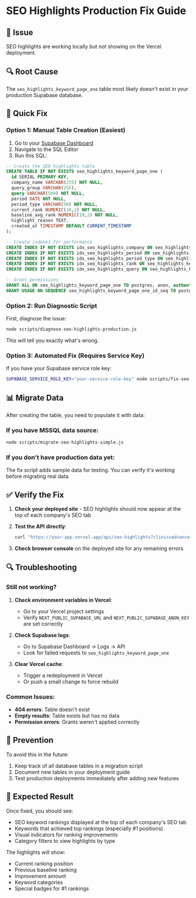 # SEO Highlights Production Fix Guide

## 🚨 Issue
SEO highlights are working locally but not showing on the Vercel deployment.

## 🔍 Root Cause
The `seo_highlights_keyword_page_one` table most likely doesn't exist in your production Supabase database.

## 🔧 Quick Fix

### Option 1: Manual Table Creation (Easiest)
1. Go to your [Supabase Dashboard](https://app.supabase.com)
2. Navigate to the SQL Editor
3. Run this SQL:

```sql
-- Create the SEO highlights table
CREATE TABLE IF NOT EXISTS seo_highlights_keyword_page_one (
  id SERIAL PRIMARY KEY,
  company_name VARCHAR(255) NOT NULL,
  query_group VARCHAR(255),
  query VARCHAR(500) NOT NULL,
  period DATE NOT NULL,
  period_type VARCHAR(50) NOT NULL,
  current_rank NUMERIC(10,2) NOT NULL,
  baseline_avg_rank NUMERIC(10,2) NOT NULL,
  highlight_reason TEXT,
  created_at TIMESTAMP DEFAULT CURRENT_TIMESTAMP
);

-- Create indexes for performance
CREATE INDEX IF NOT EXISTS idx_seo_highlights_company ON seo_highlights_keyword_page_one(company_name);
CREATE INDEX IF NOT EXISTS idx_seo_highlights_period ON seo_highlights_keyword_page_one(period);
CREATE INDEX IF NOT EXISTS idx_seo_highlights_period_type ON seo_highlights_keyword_page_one(period_type);
CREATE INDEX IF NOT EXISTS idx_seo_highlights_rank ON seo_highlights_keyword_page_one(current_rank);
CREATE INDEX IF NOT EXISTS idx_seo_highlights_query ON seo_highlights_keyword_page_one(query);

-- Grant permissions
GRANT ALL ON seo_highlights_keyword_page_one TO postgres, anon, authenticated, service_role;
GRANT USAGE ON SEQUENCE seo_highlights_keyword_page_one_id_seq TO postgres, anon, authenticated, service_role;
```

### Option 2: Run Diagnostic Script
First, diagnose the issue:
```bash
node scripts/diagnose-seo-highlights-production.js
```

This will tell you exactly what's wrong.

### Option 3: Automated Fix (Requires Service Key)
If you have your Supabase service role key:
```bash
SUPABASE_SERVICE_ROLE_KEY="your-service-role-key" node scripts/fix-seo-highlights-production.js
```

## 📊 Migrate Data

After creating the table, you need to populate it with data:

### If you have MSSQL data source:
```bash
node scripts/migrate-seo-highlights-simple.js
```

### If you don't have production data yet:
The fix script adds sample data for testing. You can verify it's working before migrating real data.

## ✅ Verify the Fix

1. **Check your deployed site** - SEO highlights should now appear at the top of each company's SEO tab

2. **Test the API directly**:
   ```bash
   curl "https://your-app.vercel.app/api/seo-highlights?clinic=advancedlifeclinic.com"
   ```

3. **Check browser console** on the deployed site for any remaining errors

## 🔍 Troubleshooting

### Still not working?
1. **Check environment variables in Vercel**:
   - Go to your Vercel project settings
   - Verify `NEXT_PUBLIC_SUPABASE_URL` and `NEXT_PUBLIC_SUPABASE_ANON_KEY` are set correctly

2. **Check Supabase logs**:
   - Go to Supabase Dashboard → Logs → API
   - Look for failed requests to `seo_highlights_keyword_page_one`

3. **Clear Vercel cache**:
   - Trigger a redeployment in Vercel
   - Or push a small change to force rebuild

### Common Issues:
- **404 errors**: Table doesn't exist
- **Empty results**: Table exists but has no data
- **Permission errors**: Grants weren't applied correctly

## 📝 Prevention

To avoid this in the future:
1. Keep track of all database tables in a migration script
2. Document new tables in your deployment guide
3. Test production deployments immediately after adding new features

## 🎯 Expected Result

Once fixed, you should see:
- SEO keyword rankings displayed at the top of each company's SEO tab
- Keywords that achieved top rankings (especially #1 positions)
- Visual indicators for ranking improvements
- Category filters to view highlights by type

The highlights will show:
- Current ranking position
- Previous baseline ranking
- Improvement amount
- Keyword categories
- Special badges for #1 rankings
